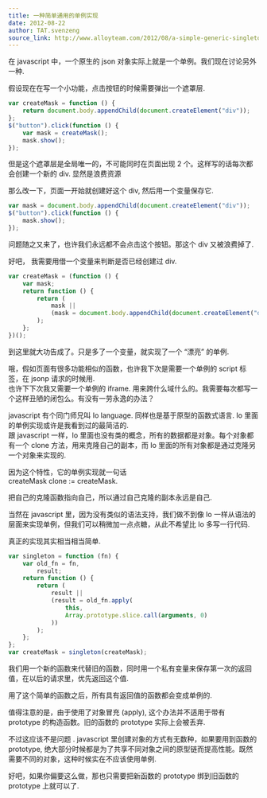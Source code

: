 ```yaml
---
title: 一种简单通用的单例实现
date: 2012-08-22
author: TAT.svenzeng
source_link: http://www.alloyteam.com/2012/08/a-simple-generic-singleton-implementation/
---
```


在 javascript 中，一个原生的 json 对象实际上就是一个单例。我们现在讨论另外一种.

假设现在在写一个小功能，点击按钮的时候需要弹出一个遮罩层.

```javascript
var createMask = function () {
    return document.body.appendChild(document.createElement("div"));
};
$("button").click(function () {
    var mask = createMask();
    mask.show();
});
```

但是这个遮罩层是全局唯一的，不可能同时在页面出现 2 个。这样写的话每次都会创建一个新的 div. 显然是浪费资源

那么改一下，页面一开始就创建好这个 div, 然后用一个变量保存它.

```javascript
var mask = document.body.appendChild(document.createElement("div"));
$("button").click(function () {
    mask.show();
});
```

问题随之又来了，也许我们永远都不会点击这个按钮。那这个 div 又被浪费掉了.

好吧， 我需要用借一个变量来判断是否已经创建过 div.

```javascript
var createMask = (function () {
    var mask;
    return function () {
        return (
            mask ||
            (mask = document.body.appendChild(document.createElement("div")))
        );
    };
})();
```

到这里就大功告成了。只是多了一个变量，就实现了一个 “漂亮” 的单例.

哦，假如页面有很多功能相似的函数，也许我下次是需要一个单例的 script 标签，在 jsonp 请求的时候用.  
也许下下次我又需要一个单例的 iframe. 用来跨什么域什么的。我需要每次都写一个这样丑陋的闭包么。有没有一劳永逸的办法？

javascript 有个同门师兄叫 Io language. 同样也是基于原型的函数式语言. Io 里面的单例实现或许是我看到过的最简洁的.  
跟 javascript 一样，Io 里面也没有类的概念，所有的数据都是对象。每个对象都有一个 clone 方法，用来克隆自己的副本，而 Io 里面的所有对象都是通过克隆另一个对象来实现的.

因为这个特性，它的单例实现就一句话  
createMask clone := createMask.

把自己的克隆函数指向自己，所以通过自己克隆的副本永远是自己.

当然在 javascript 里，因为没有类似的语法支持，我们做不到像 Io 一样从语法的层面来实现单例，但我们可以稍微加一点点糖，从此不希望比 Io 多写一行代码.

真正的实现其实相当相当简单.

```javascript
var singleton = function (fn) {
    var old_fn = fn,
        result;
    return function () {
        return (
            result ||
            (result = old_fn.apply(
                this,
                Array.prototype.slice.call(arguments, 0)
            ))
        );
    };
};
var createMask = singleton(createMask);
```

我们用一个新的函数来代替旧的函数，同时用一个私有变量来保存第一次的返回值，在以后的请求里，优先返回这个值.

用了这个简单的函数之后，所有具有返回值的函数都会变成单例的.

值得注意的是，由于使用了对象冒充 (apply), 这个办法并不适用于带有 prototype 的构造函数。旧的函数的 prototype 实际上会被丢弃.

不过这应该不是问题 . javascript 里创建对象的方式有无数种，如果要用到函数的 prototype, 绝大部分时候都是为了共享不同对象之间的原型链而提高性能。既然需要不同的对象，这种时候实在不应该使用单例.

好吧，如果你偏要这么做，那也只需要把新函数的 prototype 绑到旧函数的 prototype 上就可以了.